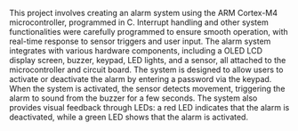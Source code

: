 This project involves creating an alarm system using the ARM Cortex-M4 microcontroller, programmed in C. Interrupt handling and other system functionalities were carefully programmed to ensure smooth operation, with real-time response to sensor triggers and user input. The alarm system integrates with various hardware components, including a OLED LCD display screen, buzzer, keypad, LED lights, and a sensor, all attached to the microcontroller and circuit board. The system is designed to allow users to activate or deactivate the alarm by entering a password via the keypad. When the system is activated, the sensor detects movement, triggering the alarm to sound from the buzzer for a few seconds. The system also provides visual feedback through LEDs: a red LED indicates that the alarm is deactivated, while a green LED shows that the alarm is activated. 
